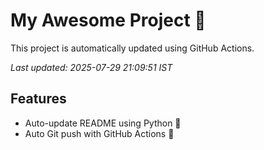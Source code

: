 # My Awesome Project 🚀

This project is automatically updated using GitHub Actions.

_Last updated: 2025-07-29 21:09:51 IST_

## Features
- Auto-update README using Python 🐍
- Auto Git push with GitHub Actions 🤖
